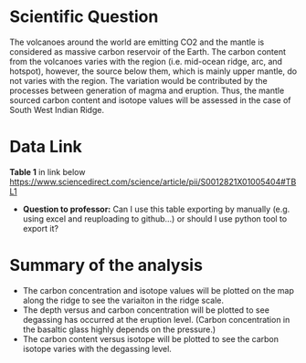 # Scientific Question
The volcanoes around the world are emitting CO2 and the mantle is considered as massive carbon reservoir of the Earth. The carbon content from the volcanoes varies with the region (i.e. mid-ocean ridge, arc, and hotspot), however, the source below them, which is mainly upper mantle, do not varies with the region. The variation would be contributed by the processes between generation of magma and eruption. Thus, the mantle sourced carbon content and isotope values will be assessed in the case of South West Indian Ridge.

# Data Link
**Table 1** in link below
https://www.sciencedirect.com/science/article/pii/S0012821X01005404#TBL1
- **Question to professor:**
Can I use this table exporting by manually (e.g. using excel and reuploading to github...) or should I use python tool to export it?

# Summary of the analysis
- The carbon concentration and isotope values will be plotted on the map along the ridge to see the variaiton in the ridge scale.
- The depth versus and carbon concentration will be plotted to see degassing has occurred at the eruption level.
(Carbon concentration in the basaltic glass highly depends on the pressure.)
- The carbon content versus isotope will be plotted to see the carbon isotope varies with the degassing level.